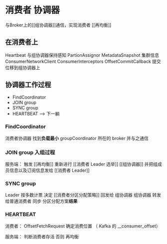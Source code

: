 # 消费者 协调器
与Broker上的[[组协调器]]通信，实现消费者 [[再均衡]]
## 在消费者上
Heartbeat 与组协调器保持感知
PartionAssignor
MetadataSnapshot 集群信息
ConsumerNetworkClient 
ConsumerInterceptors
OffsetCommitCallback 提交位移到组协调器上

## 协调器工作过程
 - FindCoordinator 
 - JOIN group
 - SYNC group
 - HEARTBEAT --> 下一躺

### FindCoordinator 
消费者协调器
    找到**负载最小** groupCoordinator 所在的 broker 并与之通信

### JOIN group 入组过程
服务端：
    触发 [[再均衡]]
    重新进行 [[消费者 Leader 选举]]
    [[组协调器]] 并把组成员信息以及订阅信息发给 [[消费者 Leader]]

### SYNC group
Leader 
    按多数计票 决定 [[消费者分区分配策略]] 回发给 组协调器
组协调器
    转发给普通消费者 同步 分区分配方案**结果**

### HEARTBEAT
消费者：
    OffsetFetchRequest  确定消费位置 （ Kafka 的 __consumer_offset）

服务端：
    判断消费者存活 否则 再均衡
